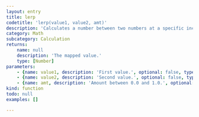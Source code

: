 ```yaml
---
layout: entry
title: lerp
codetitle: 'lerp(value1, value2, amt)'
description: 'Calculates a number between two numbers at a specific increment. The `amt` parameter is the amount to interpolate between the two values where `0.0` is equal to the first point, `0.1` is very near the first point, `0.5` is half-way in between, etc. The lerp function is convenient for creating motion along a straight path and for drawing dotted lines.'
category: Math
subcategory: Calculation
returns:
    name: null
    description: 'The mapped value.'
    type: [Number]
parameters:
    - {name: value1, description: 'First value.', optional: false, type: [Number]}
    - {name: value2, description: 'Second value.', optional: false, type: [Number]}
    - {name: amt, description: 'Amount between 0.0 and 1.0.', optional: false, type: [Number]}
kind: function
todo: null
examples: []

---
```

